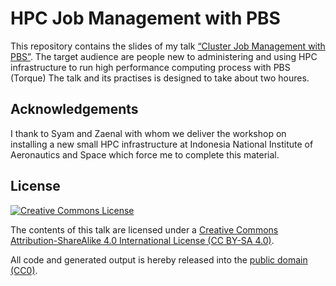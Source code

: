 # HPC Job Management with PBS

This repository contains the slides of my talk [“Cluster Job Management with PBS”](presentation.pdf).
The target audience are people new to administering and using HPC infrastructure to run high performance computing process with PBS (Torque)
The talk and its practises is designed to take about two houres.

## Acknowledgements

I thank to Syam and Zaenal with whom we deliver the workshop on installing a new small HPC infrastructure at Indonesia National Institute of Aeronautics and Space which force me to complete this material.

## License

[![Creative Commons License](https://i.creativecommons.org/l/by-sa/4.0/88x31.png)](http://creativecommons.org/licenses/by-sa/4.0/)

The contents of this talk are licensed under a [Creative Commons Attribution-ShareAlike 4.0 International License (CC BY-SA 4.0)](http://creativecommons.org/licenses/by-sa/4.0/).

All code and generated output is hereby released into the [public domain (CC0)](https://creativecommons.org/publicdomain/zero/1.0/).

